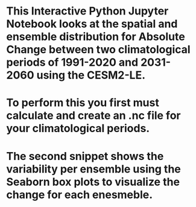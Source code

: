  # This Interactive Python Jupyter Notebook looks at the spatial and ensemble distribution for Absolute Change between two climatological periods of 1991-2020 and 2031-2060 using the CESM2-LE. 
 # To perform this you first must calculate and create an .nc file for your climatological periods.
 # The second snippet shows the variability per ensemble using the Seaborn box plots to visualize the change for each enesmeble.
